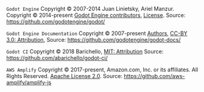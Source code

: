 `Godot Engine` Copyright &copy; 2007-2014 Juan Linietsky, Ariel Manzur. Copyright &copy; 2014-present [Godot Engine contributors](https://github.com/godotengine/godot/blob/master/AUTHORS.md), [License](https://github.com/godotengine/godot/blob/master/LICENSE.txt). Source: https://github.com/godotengine/godot/

`Godot Engine Documentation` Copyright &copy; 2007-present [Authors](https://github.com/godotengine/godot-docs/blob/master/AUTHORS.md), [CC-BY 3.0: Attribution](http://creativecommons.org/licenses/by/3.0/), Source: https://github.com/godotengine/godot-docs/

`Godot CI` Copyright &copy; 2018 Barichello, [MIT: Attribution](https://github.com/abarichello/godot-ci/blob/master/LICENSE) Source: https://github.com/abarichello/godot-ci/

`AWS Amplify` Copyright &copy; 2017-present, Amazon.com, Inc. or its affiliates. All Rights Reserved. [Apache License 2.0](https://github.com/aws-amplify/amplify-js/blob/main/LICENSE). Source: https://github.com/aws-amplify/amplify-js